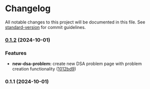 # Changelog

All notable changes to this project will be documented in this file. See [standard-version](https://github.com/conventional-changelog/standard-version) for commit guidelines.

### [0.1.2](https://github.com/sakethrambilla/blog/compare/v0.1.1...v0.1.2) (2024-10-01)


### Features

* **new-dsa-problem:** create new DSA problem page with problem creation functionality ([1012bd9](https://github.com/sakethrambilla/blog/commit/1012bd9275a2b133f257c72e2edb0c0a69734d8a))

### 0.1.1 (2024-10-01)
